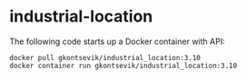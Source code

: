 # industrial-location

The following code starts up a Docker container with API:

```shell
docker pull gkontsevik/industrial_location:3.10
docker container run gkontsevik/industrial_location:3.10
```

